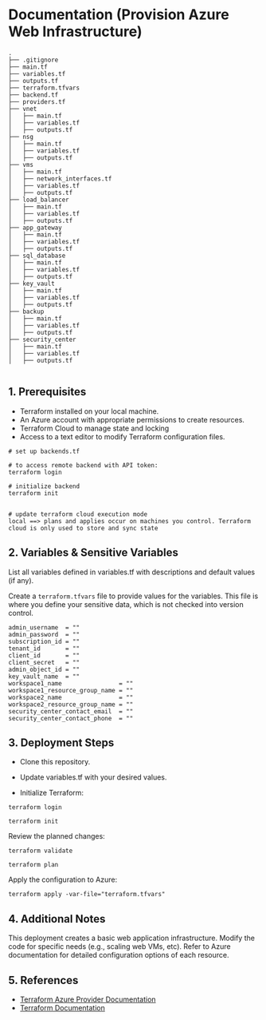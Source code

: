 # Documentation (Provision Azure Web Infrastructure)

```
.
├── .gitignore
├── main.tf
├── variables.tf
├── outputs.tf
├── terraform.tfvars
├── backend.tf
├── providers.tf
├── vnet
│   ├── main.tf
│   ├── variables.tf
│   ├── outputs.tf
├── nsg
│   ├── main.tf
│   ├── variables.tf
│   ├── outputs.tf
├── vms
│   ├── main.tf
│   ├── network_interfaces.tf
│   ├── variables.tf
│   ├── outputs.tf
├── load_balancer
│   ├── main.tf
│   ├── variables.tf
│   ├── outputs.tf
├── app_gateway
│   ├── main.tf
│   ├── variables.tf
│   ├── outputs.tf
├── sql_database
│   ├── main.tf
│   ├── variables.tf
│   ├── outputs.tf
├── key_vault
│   ├── main.tf
│   ├── variables.tf
│   ├── outputs.tf
├── backup
│   ├── main.tf
│   ├── variables.tf
│   ├── outputs.tf
├── security_center
│   ├── main.tf
│   ├── variables.tf
│   ├── outputs.tf


```


## 1. Prerequisites
- Terraform installed on your local machine.
- An Azure account with appropriate permissions to create resources.
- Terraform Cloud to manage state and locking
- Access to a text editor to modify Terraform configuration files.

```
# set up backends.tf

# to access remote backend with API token:
terraform login

# initialize backend
terraform init


# update terraform cloud execution mode
local ==> plans and applies occur on machines you control. Terraform cloud is only used to store and sync state
```

## 2. Variables & Sensitive Variables

List all variables defined in variables.tf with descriptions and default values (if any).

Create a `terraform.tfvars` file to provide values for the variables. This file is where you define your sensitive data, which is not checked into version control.

```
admin_username  = ""
admin_password  = ""
subscription_id = ""
tenant_id       = ""
client_id       = ""
client_secret   = ""
admin_object_id = ""
key_vault_name  = ""
workspace1_name                = ""
workspace1_resource_group_name = ""
workspace2_name                = ""
workspace2_resource_group_name = ""
security_center_contact_email  = ""
security_center_contact_phone  = ""

```

## 3. Deployment Steps

- Clone this repository.

- Update variables.tf with your desired values.

- Initialize Terraform:

```
terraform login

terraform init
```

Review the planned changes:

```
terraform validate

terraform plan
```

Apply the configuration to Azure:

```
terraform apply -var-file="terraform.tfvars"
```

## 4. Additional Notes

This deployment creates a basic web application infrastructure.
Modify the code for specific needs (e.g., scaling web VMs, etc).
Refer to Azure documentation for detailed configuration options of each resource.

## 5. References

- [Terraform Azure Provider Documentation](https://registry.terraform.io/providers/hashicorp/azurerm/latest/docs)
- [Terraform Documentation](https://developer.hashicorp.com/terraform/docs)
